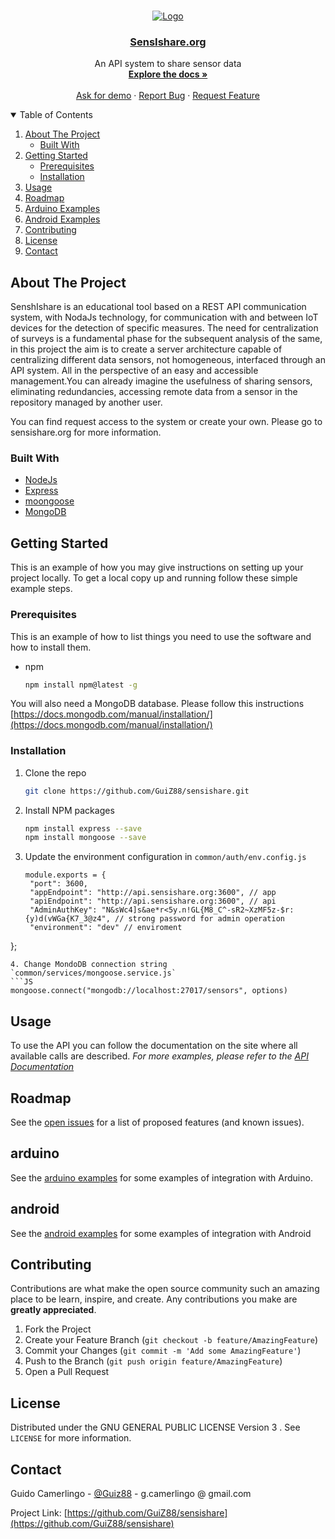 <!-- PROJECT LOGO -->
<br />
<p align="center">
  <a href="https://sensishare.org/">
    <img src="http://sensishare.org/img/logo_green_mini.png" alt="Logo">
  </a>

  <h3 align="center"><a href="http://sensishare.org/api/">SensIshare.org</a></h3>

  <p align="center">
    An API system to share sensor data
    <br />
    <a href="https://sensishare.org/api/"><strong>Explore the docs »</strong></a>
    <br />
    <br />
    <a href="https://sensishare.org/contact/">Ask for demo</a>
    ·
    <a href="https://github.com/GuiZ88/sensishare/issues">Report Bug</a>
    ·
    <a href="https://github.com/GuiZ88/sensishare/issues">Request Feature</a>
  </p>
</p>



<!-- TABLE OF CONTENTS -->
<details open="open">
  <summary>Table of Contents</summary>
  <ol>
    <li>
      <a href="#about-the-project">About The Project</a>
      <ul>
        <li><a href="#built-with">Built With</a></li>
      </ul>
    </li>
    <li>
      <a href="#getting-started">Getting Started</a>
      <ul>
        <li><a href="#prerequisites">Prerequisites</a></li>
        <li><a href="#installation">Installation</a></li>
      </ul>
    </li>
    <li><a href="#usage">Usage</a></li>
    <li><a href="#roadmap">Roadmap</a></li>
    <li><a href="#arduino">Arduino Examples</a></li>
    <li><a href="#android">Android Examples</a></li>
    <li><a href="#contributing">Contributing</a></li>
    <li><a href="#license">License</a></li>
    <li><a href="#contact">Contact</a></li>
  </ol>
</details>



<!-- ABOUT THE PROJECT -->
## About The Project

SenshIshare is an educational tool based on a REST API communication system, with NodaJs technology, for communication with and between IoT devices for the detection of specific measures. The need for centralization of surveys is a fundamental phase for the subsequent analysis of the same, in this project the aim is to create a server architecture capable of centralizing different data sensors, not homogeneous, interfaced through an API system. All in the perspective of an easy and accessible management.You can already imagine the usefulness of sharing sensors, eliminating redundancies, accessing remote data from a sensor in the repository managed by another user.

You can find request access to the system or create your own. Please go to sensishare.org for more information.

### Built With
* [NodeJs](https://nodejs.org/)
* [Express](https://expressjs.com/)
* [moongoose](https://mongoosejs.com/)
* [MongoDB](https://www.mongodb.com/)

<!-- GETTING STARTED -->
## Getting Started

This is an example of how you may give instructions on setting up your project locally.
To get a local copy up and running follow these simple example steps.

### Prerequisites

This is an example of how to list things you need to use the software and how to install them.
* npm
  ```sh
  npm install npm@latest -g
  ```
You will also need a MongoDB database. Please follow this instructions [https://docs.mongodb.com/manual/installation/](https://docs.mongodb.com/manual/installation/)

### Installation

1. Clone the repo
   ```sh
   git clone https://github.com/GuiZ88/sensishare.git
   ```
2. Install NPM packages
   ```sh
   npm install express --save
   npm install mongoose --save
   ```
3. Update the environment configuration in `common/auth/env.config.js`
   ```JS
   module.exports = {
    "port": 3600,
    "appEndpoint": "http://api.sensishare.org:3600", // app
    "apiEndpoint": "http://api.sensishare.org:3600", // api
    "AdminAuthKey": "N&sWc4]s&ae*r<5y.n!GL{M8_C^-sR2~XzMF5z-$r:{y)d(vWGa{K7_3@z4", // strong password for admin operation
    "environment": "dev" // enviroment
  };
   ```
4. Change MondoDB connection string `common/services/mongoose.service.js`
   ```JS
   mongoose.connect("mongodb://localhost:27017/sensors", options)
   ```



<!-- USAGE EXAMPLES -->
## Usage
To use the API you can follow the documentation on the site where all available calls are described.
_For more examples, please refer to the [API Documentation](http://sensishare.org/api/)_

<!-- ROADMAP -->
## Roadmap

See the [open issues](https://github.com/GuiZ88/sensishare/issues) for a list of proposed features (and known issues).

<!-- ARDUINO -->
## arduino

See the [arduino examples](https://github.com/GuiZ88/sensishare/tree/main/arduino/mkr_1010) for some examples of integration with Arduino.


<!-- ANDROID -->
## android

See the [android examples](https://github.com/GuiZ88/sensishare/tree/main/android/app) for some examples of integration with Android

<!-- CONTRIBUTING -->
## Contributing

Contributions are what make the open source community such an amazing place to be learn, inspire, and create. Any contributions you make are **greatly appreciated**.

1. Fork the Project
2. Create your Feature Branch (`git checkout -b feature/AmazingFeature`)
3. Commit your Changes (`git commit -m 'Add some AmazingFeature'`)
4. Push to the Branch (`git push origin feature/AmazingFeature`)
5. Open a Pull Request


<!-- LICENSE -->
## License

Distributed under the GNU GENERAL PUBLIC LICENSE Version 3 . See `LICENSE` for more information.


<!-- CONTACT -->
## Contact

Guido Camerlingo - [@Guiz88](https://twitter.com/guiz88) - g.camerlingo @ gmail.com

Project Link: [https://github.com/GuiZ88/sensishare](https://github.com/GuiZ88/sensishare)
